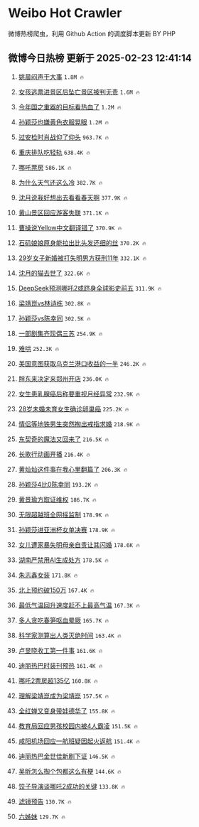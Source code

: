 # Weibo Hot Crawler 



微博热榜爬虫，利用 Github Action 的调度脚本更新 BY PHP 


## 微博今日热榜 更新于 2025-02-23 12:41:14 
1. [姚晨闷声干大事](https://s.weibo.com/weibo?q=%E5%A7%9A%E6%99%A8%E9%97%B7%E5%A3%B0%E5%B9%B2%E5%A4%A7%E4%BA%8B&t=31&band_rank=1&Refer=top) `1.8M 🔥` 

1. [女孩逃票进景区后坠亡景区被判无责](https://s.weibo.com/weibo?q=%23%E5%A5%B3%E5%AD%A9%E9%80%83%E7%A5%A8%E8%BF%9B%E6%99%AF%E5%8C%BA%E5%90%8E%E5%9D%A0%E4%BA%A1%E6%99%AF%E5%8C%BA%E8%A2%AB%E5%88%A4%E6%97%A0%E8%B4%A3%23&t=31&band_rank=2&Refer=top) `1.6M 🔥` 

1. [今年国之重器的目标看热血了](https://s.weibo.com/weibo?q=%23%E4%BB%8A%E5%B9%B4%E5%9B%BD%E4%B9%8B%E9%87%8D%E5%99%A8%E7%9A%84%E7%9B%AE%E6%A0%87%E7%9C%8B%E7%83%AD%E8%A1%80%E4%BA%86%23&t=31&band_rank=3&Refer=top) `1.2M 🔥` 

1. [孙颖莎也嫌黄色衣服晃眼](https://s.weibo.com/weibo?q=%23%E5%AD%99%E9%A2%96%E8%8E%8E%E4%B9%9F%E5%AB%8C%E9%BB%84%E8%89%B2%E8%A1%A3%E6%9C%8D%E6%99%83%E7%9C%BC%23&t=31&band_rank=4&Refer=top) `1.2M 🔥` 

1. [过安检时肖战仰了仰头](https://s.weibo.com/weibo?q=%23%E8%BF%87%E5%AE%89%E6%A3%80%E6%97%B6%E8%82%96%E6%88%98%E4%BB%B0%E4%BA%86%E4%BB%B0%E5%A4%B4%23&t=31&band_rank=5&Refer=top) `963.7K 🔥` 

1. [重庆排队吃轻轨](https://s.weibo.com/weibo?q=%23%E9%87%8D%E5%BA%86%E6%8E%92%E9%98%9F%E5%90%83%E8%BD%BB%E8%BD%A8%23&t=31&band_rank=6&Refer=top) `638.4K 🔥` 

1. [哪吒票房](https://s.weibo.com/weibo?q=%E5%93%AA%E5%90%92%E7%A5%A8%E6%88%BF&t=31&band_rank=7&Refer=top) `586.1K 🔥` 

1. [为什么天气还这么冷](https://s.weibo.com/weibo?q=%23%E4%B8%BA%E4%BB%80%E4%B9%88%E5%A4%A9%E6%B0%94%E8%BF%98%E8%BF%99%E4%B9%88%E5%86%B7%23&t=31&band_rank=8&Refer=top) `382.7K 🔥` 

1. [沈月说我好想出去看看春天啊](https://s.weibo.com/weibo?q=%23%E6%B2%88%E6%9C%88%E8%AF%B4%E6%88%91%E5%A5%BD%E6%83%B3%E5%87%BA%E5%8E%BB%E7%9C%8B%E7%9C%8B%E6%98%A5%E5%A4%A9%E5%95%8A%23&t=31&band_rank=9&Refer=top) `377.9K 🔥` 

1. [黄山景区回应游客失联](https://s.weibo.com/weibo?q=%23%E9%BB%84%E5%B1%B1%E6%99%AF%E5%8C%BA%E5%9B%9E%E5%BA%94%E6%B8%B8%E5%AE%A2%E5%A4%B1%E8%81%94%23&t=31&band_rank=10&Refer=top) `371.1K 🔥` 

1. [曹操说Yellow中文翻译错了](https://s.weibo.com/weibo?q=%23%E6%9B%B9%E6%93%8D%E8%AF%B4Yellow%E4%B8%AD%E6%96%87%E7%BF%BB%E8%AF%91%E9%94%99%E4%BA%86%23&t=31&band_rank=11&Refer=top) `370.9K 🔥` 

1. [石矶娘娘原身能拉出比头发还细的丝](https://s.weibo.com/weibo?q=%23%E7%9F%B3%E7%9F%B6%E5%A8%98%E5%A8%98%E5%8E%9F%E8%BA%AB%E8%83%BD%E6%8B%89%E5%87%BA%E6%AF%94%E5%A4%B4%E5%8F%91%E8%BF%98%E7%BB%86%E7%9A%84%E4%B8%9D%23&t=31&band_rank=12&Refer=top) `370.2K 🔥` 

1. [29岁女子新婚被打失明男方获刑11年](https://s.weibo.com/weibo?q=%2329%E5%B2%81%E5%A5%B3%E5%AD%90%E6%96%B0%E5%A9%9A%E8%A2%AB%E6%89%93%E5%A4%B1%E6%98%8E%E7%94%B7%E6%96%B9%E8%8E%B7%E5%88%9111%E5%B9%B4%23&t=31&band_rank=13&Refer=top) `332.1K 🔥` 

1. [沈月的猫去世了](https://s.weibo.com/weibo?q=%23%E6%B2%88%E6%9C%88%E7%9A%84%E7%8C%AB%E5%8E%BB%E4%B8%96%E4%BA%86%23&t=31&band_rank=14&Refer=top) `322.6K 🔥` 

1. [DeepSeek预测哪吒2或跻身全球影史前五](https://s.weibo.com/weibo?q=%23DeepSeek%E9%A2%84%E6%B5%8B%E5%93%AA%E5%90%922%E6%88%96%E8%B7%BB%E8%BA%AB%E5%85%A8%E7%90%83%E5%BD%B1%E5%8F%B2%E5%89%8D%E4%BA%94%23&t=31&band_rank=15&Refer=top) `311.9K 🔥` 

1. [梁靖崑vs林诗栋](https://s.weibo.com/weibo?q=%23%E6%A2%81%E9%9D%96%E5%B4%91vs%E6%9E%97%E8%AF%97%E6%A0%8B%23&t=31&band_rank=16&Refer=top) `302.8K 🔥` 

1. [孙颖莎vs陈幸同](https://s.weibo.com/weibo?q=%23%E5%AD%99%E9%A2%96%E8%8E%8Evs%E9%99%88%E5%B9%B8%E5%90%8C%23&t=31&band_rank=17&Refer=top) `302.5K 🔥` 

1. [一部剧集齐现偶三苏](https://s.weibo.com/weibo?q=%E4%B8%80%E9%83%A8%E5%89%A7%E9%9B%86%E9%BD%90%E7%8E%B0%E5%81%B6%E4%B8%89%E8%8B%8F&t=31&band_rank=18&Refer=top) `254.9K 🔥` 

1. [难哄](https://s.weibo.com/weibo?q=%E9%9A%BE%E5%93%84&t=31&band_rank=19&Refer=top) `252.3K 🔥` 

1. [美国意图获取乌克兰港口收益的一半](https://s.weibo.com/weibo?q=%23%E7%BE%8E%E5%9B%BD%E6%84%8F%E5%9B%BE%E8%8E%B7%E5%8F%96%E4%B9%8C%E5%85%8B%E5%85%B0%E6%B8%AF%E5%8F%A3%E6%94%B6%E7%9B%8A%E7%9A%84%E4%B8%80%E5%8D%8A%23&t=31&band_rank=20&Refer=top) `246.2K 🔥` 

1. [胖东来决定来郑州开店](https://s.weibo.com/weibo?q=%23%E8%83%96%E4%B8%9C%E6%9D%A5%E5%86%B3%E5%AE%9A%E6%9D%A5%E9%83%91%E5%B7%9E%E5%BC%80%E5%BA%97%23&t=31&band_rank=21&Refer=top) `236.0K 🔥` 

1. [女生患乳腺癌后称要重视月经异常](https://s.weibo.com/weibo?q=%23%E5%A5%B3%E7%94%9F%E6%82%A3%E4%B9%B3%E8%85%BA%E7%99%8C%E5%90%8E%E7%A7%B0%E8%A6%81%E9%87%8D%E8%A7%86%E6%9C%88%E7%BB%8F%E5%BC%82%E5%B8%B8%23&t=31&band_rank=22&Refer=top) `232.9K 🔥` 

1. [28岁未婚未育女生确诊卵巢癌](https://s.weibo.com/weibo?q=%2328%E5%B2%81%E6%9C%AA%E5%A9%9A%E6%9C%AA%E8%82%B2%E5%A5%B3%E7%94%9F%E7%A1%AE%E8%AF%8A%E5%8D%B5%E5%B7%A2%E7%99%8C%23&t=31&band_rank=23&Refer=top) `225.2K 🔥` 

1. [情侣等地铁男生突然掏出戒指求婚](https://s.weibo.com/weibo?q=%23%E6%83%85%E4%BE%A3%E7%AD%89%E5%9C%B0%E9%93%81%E7%94%B7%E7%94%9F%E7%AA%81%E7%84%B6%E6%8E%8F%E5%87%BA%E6%88%92%E6%8C%87%E6%B1%82%E5%A9%9A%23&t=31&band_rank=24&Refer=top) `218.9K 🔥` 

1. [东契奇的魔法又回来了](https://s.weibo.com/weibo?q=%23%E4%B8%9C%E5%A5%91%E5%A5%87%E7%9A%84%E9%AD%94%E6%B3%95%E5%8F%88%E5%9B%9E%E6%9D%A5%E4%BA%86%23&t=31&band_rank=25&Refer=top) `216.5K 🔥` 

1. [长歌行动画开播](https://s.weibo.com/weibo?q=%E9%95%BF%E6%AD%8C%E8%A1%8C%E5%8A%A8%E7%94%BB%E5%BC%80%E6%92%AD&t=31&band_rank=26&Refer=top) `216.4K 🔥` 

1. [黄灿灿这件事在我心里翻篇了](https://s.weibo.com/weibo?q=%23%E9%BB%84%E7%81%BF%E7%81%BF%E8%BF%99%E4%BB%B6%E4%BA%8B%E5%9C%A8%E6%88%91%E5%BF%83%E9%87%8C%E7%BF%BB%E7%AF%87%E4%BA%86%23&t=31&band_rank=27&Refer=top) `206.3K 🔥` 

1. [孙颖莎4比0陈幸同](https://s.weibo.com/weibo?q=%23%E5%AD%99%E9%A2%96%E8%8E%8E4%E6%AF%940%E9%99%88%E5%B9%B8%E5%90%8C%23&t=31&band_rank=28&Refer=top) `193.2K 🔥` 

1. [黄景瑜方取证维权](https://s.weibo.com/weibo?q=%23%E9%BB%84%E6%99%AF%E7%91%9C%E6%96%B9%E5%8F%96%E8%AF%81%E7%BB%B4%E6%9D%83%23&t=31&band_rank=29&Refer=top) `186.7K 🔥` 

1. [无限超越班全网摇监制](https://s.weibo.com/weibo?q=%23%E6%97%A0%E9%99%90%E8%B6%85%E8%B6%8A%E7%8F%AD%E5%85%A8%E7%BD%91%E6%91%87%E7%9B%91%E5%88%B6%23&t=31&band_rank=30&Refer=top) `178.9K 🔥` 

1. [孙颖莎进亚洲杯女单决赛](https://s.weibo.com/weibo?q=%23%E5%AD%99%E9%A2%96%E8%8E%8E%E8%BF%9B%E4%BA%9A%E6%B4%B2%E6%9D%AF%E5%A5%B3%E5%8D%95%E5%86%B3%E8%B5%9B%23&t=31&band_rank=31&Refer=top) `178.9K 🔥` 

1. [女儿遭家暴失明母亲自责让其闪婚](https://s.weibo.com/weibo?q=%23%E5%A5%B3%E5%84%BF%E9%81%AD%E5%AE%B6%E6%9A%B4%E5%A4%B1%E6%98%8E%E6%AF%8D%E4%BA%B2%E8%87%AA%E8%B4%A3%E8%AE%A9%E5%85%B6%E9%97%AA%E5%A9%9A%23&t=31&band_rank=32&Refer=top) `178.6K 🔥` 

1. [湖南严禁用AI生成处方](https://s.weibo.com/weibo?q=%23%E6%B9%96%E5%8D%97%E4%B8%A5%E7%A6%81%E7%94%A8AI%E7%94%9F%E6%88%90%E5%A4%84%E6%96%B9%23&t=31&band_rank=33&Refer=top) `178.5K 🔥` 

1. [朱志鑫女装](https://s.weibo.com/weibo?q=%E6%9C%B1%E5%BF%97%E9%91%AB%E5%A5%B3%E8%A3%85&t=31&band_rank=34&Refer=top) `171.8K 🔥` 

1. [北上预约破150万](https://s.weibo.com/weibo?q=%23%E5%8C%97%E4%B8%8A%E9%A2%84%E7%BA%A6%E7%A0%B4150%E4%B8%87%23&t=31&band_rank=35&Refer=top) `167.4K 🔥` 

1. [最低气温回升速度赶不上最高气温](https://s.weibo.com/weibo?q=%23%E6%9C%80%E4%BD%8E%E6%B0%94%E6%B8%A9%E5%9B%9E%E5%8D%87%E9%80%9F%E5%BA%A6%E8%B5%B6%E4%B8%8D%E4%B8%8A%E6%9C%80%E9%AB%98%E6%B0%94%E6%B8%A9%23&t=31&band_rank=36&Refer=top) `167.3K 🔥` 

1. [多人贪吃春笋呕血晕厥](https://s.weibo.com/weibo?q=%23%E5%A4%9A%E4%BA%BA%E8%B4%AA%E5%90%83%E6%98%A5%E7%AC%8B%E5%91%95%E8%A1%80%E6%99%95%E5%8E%A5%23&t=31&band_rank=37&Refer=top) `165.7K 🔥` 

1. [科学家测算出人类灭绝时间](https://s.weibo.com/weibo?q=%23%E7%A7%91%E5%AD%A6%E5%AE%B6%E6%B5%8B%E7%AE%97%E5%87%BA%E4%BA%BA%E7%B1%BB%E7%81%AD%E7%BB%9D%E6%97%B6%E9%97%B4%23&t=31&band_rank=38&Refer=top) `163.4K 🔥` 

1. [卢昱晓收工第一件事](https://s.weibo.com/weibo?q=%23%E5%8D%A2%E6%98%B1%E6%99%93%E6%94%B6%E5%B7%A5%E7%AC%AC%E4%B8%80%E4%BB%B6%E4%BA%8B%23&t=31&band_rank=39&Refer=top) `161.6K 🔥` 

1. [迪丽热巴时装刊预热](https://s.weibo.com/weibo?q=%23%E8%BF%AA%E4%B8%BD%E7%83%AD%E5%B7%B4%E6%97%B6%E8%A3%85%E5%88%8A%E9%A2%84%E7%83%AD%23&t=31&band_rank=40&Refer=top) `161.4K 🔥` 

1. [哪吒2票房超135亿](https://s.weibo.com/weibo?q=%23%E5%93%AA%E5%90%922%E7%A5%A8%E6%88%BF%E8%B6%85135%E4%BA%BF%23&t=31&band_rank=41&Refer=top) `160.8K 🔥` 

1. [理解梁靖崑成为梁靖崑](https://s.weibo.com/weibo?q=%23%E7%90%86%E8%A7%A3%E6%A2%81%E9%9D%96%E5%B4%91%E6%88%90%E4%B8%BA%E6%A2%81%E9%9D%96%E5%B4%91%23&t=31&band_rank=42&Refer=top) `157.5K 🔥` 

1. [全红婵又变身带娃德华了](https://s.weibo.com/weibo?q=%23%E5%85%A8%E7%BA%A2%E5%A9%B5%E5%8F%88%E5%8F%98%E8%BA%AB%E5%B8%A6%E5%A8%83%E5%BE%B7%E5%8D%8E%E4%BA%86%23&t=31&band_rank=43&Refer=top) `155.8K 🔥` 

1. [教育局回应男孩校园内被4人霸凌](https://s.weibo.com/weibo?q=%23%E6%95%99%E8%82%B2%E5%B1%80%E5%9B%9E%E5%BA%94%E7%94%B7%E5%AD%A9%E6%A0%A1%E5%9B%AD%E5%86%85%E8%A2%AB4%E4%BA%BA%E9%9C%B8%E5%87%8C%23&t=31&band_rank=44&Refer=top) `151.5K 🔥` 

1. [咸阳机场回应一航班疑因起火返航](https://s.weibo.com/weibo?q=%23%E5%92%B8%E9%98%B3%E6%9C%BA%E5%9C%BA%E5%9B%9E%E5%BA%94%E4%B8%80%E8%88%AA%E7%8F%AD%E7%96%91%E5%9B%A0%E8%B5%B7%E7%81%AB%E8%BF%94%E8%88%AA%23&t=31&band_rank=45&Refer=top) `151.4K 🔥` 

1. [迪丽热巴金世佳新剧下证](https://s.weibo.com/weibo?q=%23%E8%BF%AA%E4%B8%BD%E7%83%AD%E5%B7%B4%E9%87%91%E4%B8%96%E4%BD%B3%E6%96%B0%E5%89%A7%E4%B8%8B%E8%AF%81%23&t=31&band_rank=46&Refer=top) `146.5K 🔥` 

1. [吴昕怎么掏个包都这么有梗](https://s.weibo.com/weibo?q=%E5%90%B4%E6%98%95%E6%80%8E%E4%B9%88%E6%8E%8F%E4%B8%AA%E5%8C%85%E9%83%BD%E8%BF%99%E4%B9%88%E6%9C%89%E6%A2%97&t=31&band_rank=47&Refer=top) `144.6K 🔥` 

1. [饺子导演谈哪吒2成功的关键](https://s.weibo.com/weibo?q=%23%E9%A5%BA%E5%AD%90%E5%AF%BC%E6%BC%94%E8%B0%88%E5%93%AA%E5%90%922%E6%88%90%E5%8A%9F%E7%9A%84%E5%85%B3%E9%94%AE%23&t=31&band_rank=48&Refer=top) `133.8K 🔥` 

1. [滤镜预告](https://s.weibo.com/weibo?q=%E6%BB%A4%E9%95%9C%E9%A2%84%E5%91%8A&t=31&band_rank=49&Refer=top) `130.7K 🔥` 

1. [六姊妹](https://s.weibo.com/weibo?q=%E5%85%AD%E5%A7%8A%E5%A6%B9&t=31&band_rank=50&Refer=top) `129.7K 🔥` 

